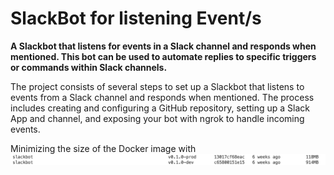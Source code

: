 # SlackBot for listening Event/s  

**A Slackbot that listens for events in a Slack channel and responds when mentioned. This bot can be used to automate replies to specific triggers or commands within Slack channels.**

The project consists of several steps to set up a Slackbot that listens to events from a Slack channel and responds when mentioned. The process includes creating and configuring a GitHub repository, setting up a Slack App and channel, and exposing your bot with ngrok to handle incoming events.

Minimizing the size of the Docker image with ![multi-stage Docker build](pics/docker_images.png)